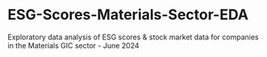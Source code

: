 # ESG-Scores-Materials-Sector-EDA
Exploratory data analysis of ESG scores &amp; stock market data for companies in the Materials GIC sector - June 2024
